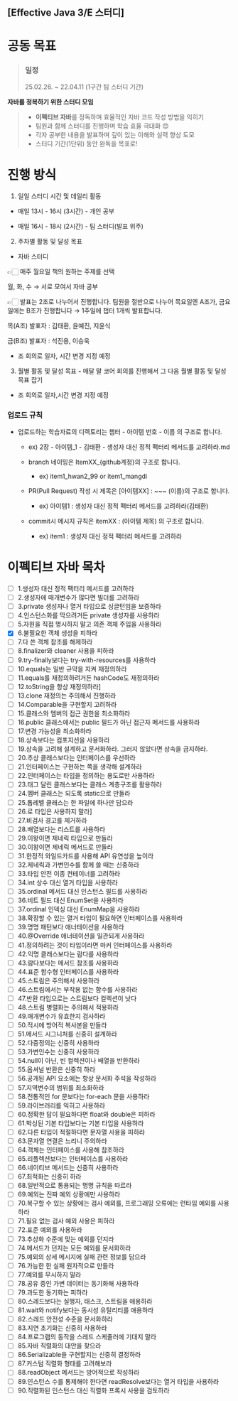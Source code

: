 ## [Effective Java 3/E 스터디]

# 공동 목표

> ### 일정
>
> 25.02.26. ~ 22.04.11 (1구간 팀 스터디 기간)

**자바를 정복하기 위한 스터디 모임**

>- **이펙티브 자바**를 정독하며 효율적인 자바 코드 작성 방법을 익히기
>- 팀원과 함께 스터디를 진행하며 학습 효율 극대화 😊
>- 각자 공부한 내용을 발표하며 깊이 있는 이해와 실력 향상 도모
>- 스터디 기간(1단위) 동안 완독을 목표로!

# 진행 방식

1. 일일 스터디 시간 및 데일리 활동

- 매일 13시 - 16시 (3시간) - 개인 공부

- 매일 16시 - 18시 (2시간) - 팀 스터디(발표 위주)

2. 주차별 활동 및 달성 목표

- 자바 스터디

👉🏻 매주 월요일 책의 원하는 주제를 선택

월, 화, 수 → 서로 모여서 자바 공부

👉🏻 발표는 2조로 나누어서 진행합니다. 팀원을 절반으로 나누어 목요일엔 A조가, 금요일에는 B조가 진행합니다 → 1주일에 챕터 1개씩 발표합니다.

목(A조) 발표자 : 김태환, 윤예진, 지윤식

금(B조) 발표자 : 석진용, 이승욱

- 조 회의로 일자, 시간 변경 지정 예정

3. 월별 활동 및 달성 목표
   **-** 매달 말 코어 회의를 진행해서 그 다음 월별 활동 및 달성 목표 잡기

- 조 회의로 일자,시간 변경 지정 예정

### 업로드 규칙

- 업로드하는 학습자료의 디렉토리는 챕터 - 아이템 번호 - 이름 의 구조로 합니다.
  - ex) 2장 - 아이템_1 - 김태환 - 생성자 대신 정적 팩터리 메서드를 고려하라.md


  - branch 네이밍은 ItemXX_{github계정}의 구조로 합니다.
    - ex) item1_hwan2_99 or item1_mangdi

  - PR(Pull Request) 작성 시 제목은 [아이템XX] : ~~~ (이름)의 구조로 합니다.
    - ex) 아이템1 : 생성자 대신 정적 팩터리 메서드를 고려하라(김태환)

  - commit시 메시지 규칙은 itemXX : (아이템 제목) 의 구조로 합니다.
    - ex) item1 : 생성자 대신 정적 팩터리 메서드를 고려하라



# 이펙티브 자바 목차

- [ ] 1.생성자 대신 정적 팩터리 메서드를 고려하라
- [ ] 2.생성자에 매개변수가 많다면 빌더를 고려하라
- [ ] 3.private 생성자나 열거 타입으로 싱글턴임을 보증하라
- [ ] 4.인스턴스화를 막으려거든 private 생성자를 사용하라
- [ ] 5.자원을 직접 명시하지 말고 의존 객체 주입을 사용하라
- [x] 6.불필요한 객체 생성을 피하라
- [ ] 7.다 쓴 객체 참조를 해제하라
- [ ] 8.finalizer와 cleaner 사용을 피하라
- [ ] 9.try-finally보다는 try-with-resources를 사용하라
- [ ] 10.equals는 일반 규약을 지켜 재정의하라
- [ ] 11.equals를 재정의하려거든 hashCode도 재정의하라
- [ ] 12.toString을 항상 재정의하라]
- [ ] 13.clone 재정의는 주의해서 진행하라
- [ ] 14.Comparable을 구현할지 고려하라
- [ ] 15.클래스와 멤버의 접근 권한을 최소화하라
- [ ] 16.public 클래스에서는 public 필드가 아닌 접근자 메서드를 사용하라
- [ ] 17.변경 가능성을 최소화하라
- [ ] 18.상속보다는 컴포지션을 사용하라
- [ ] 19.상속을 고려해 설계하고 문서화하라. 그러지 않았다면 상속을 금지하라.
- [ ] 20.추상 클래스보다는 인터페이스를 우선하라
- [ ] 21.인터페이스는 구현하는 쪽을 생각해 설계하라
- [ ] 22.인터페이스는 타입을 정의하는 용도로만 사용하라
- [ ] 23.태그 달린 클래스보다는 클래스 계층구조를 활용하라
- [ ] 24.멤버 클래스는 되도록 static으로 만들라
- [ ] 25.톱레벨 클래스는 한 파일에 하나만 담으라
- [ ] 26.로 타입은 사용하지 말라]
- [ ] 27.비검사 경고를 제거하라
- [ ] 28.배열보다는 리스트를 사용하라
- [ ] 29.이왕이면 제네릭 타입으로 만들라
- [ ] 30.이왕이면 제네릭 메서드로 만들라
- [ ] 31.한정적 와일드카드를 사용해 API 유연성을 높이라
- [ ] 32.제네릭과 가변인수를 함께 쓸 때는 신중하라
- [ ] 33.타입 안전 이종 컨테이너를 고려하라
- [ ] 34.int 상수 대신 열거 타입을 사용하라
- [ ] 35.ordinal 메서드 대신 인스턴스 필드를 사용하라
- [ ] 36.비트 필드 대신 EnumSet을 사용하라
- [ ] 37.ordinal 인덱싱 대신 EnumMap을 사용하라
- [ ] 38.확장할 수 있는 열거 타입이 필요하면 인터페이스를 사용하라
- [ ] 39.명명 패턴보다 애너테이션을 사용하라
- [ ] 40.@Override 애너테이션을 일관되게 사용하라
- [ ] 41.정의하려는 것이 타입이라면 마커 인터페이스를 사용하라
- [ ] 42.익명 클래스보다는 람다를 사용하라
- [ ] 43.람다보다는 메서드 참조를 사용하라
- [ ] 44.표준 함수형 인터페이스를 사용하라
- [ ] 45.스트림은 주의해서 사용하라
- [ ] 46.스트림에서는 부작용 없는 함수를 사용하라
- [ ] 47.반환 타입으로는 스트림보다 컬렉션이 낫다
- [ ] 48.스트림 병렬화는 주의해서 적용하라
- [ ] 49.매개변수가 유효한지 검사하라
- [ ] 50.적시에 방어적 복사본을 만들라
- [ ] 51.메서드 시그니처를 신중히 설계하라
- [ ] 52.다중정의는 신중히 사용하라
- [ ] 53.가변인수는 신중히 사용하라
- [ ] 54.null이 아닌, 빈 컬렉션이나 배열을 반환하라
- [ ] 55.옵셔널 반환은 신중히 하라
- [ ] 56.공개된 API 요소에는 항상 문서화 주석을 작성하라
- [ ] 57.지역변수의 범위를 최소화하라
- [ ] 58.전통적인 for 문보다는 for-each 문을 사용하라
- [ ] 59.라이브러리를 익히고 사용하라
- [ ] 60.정확한 답이 필요하다면 float와 double은 피하라
- [ ] 61.박싱된 기본 타입보다는 기본 타입을 사용하라
- [ ] 62.다른 타입이 적절하다면 문자열 사용을 피하라
- [ ] 63.문자열 연결은 느리니 주의하라
- [ ] 64.객체는 인터페이스를 사용해 참조하라
- [ ] 65.리플렉션보다는 인터페이스를 사용하라
- [ ] 66.네이티브 메서드는 신중히 사용하라
- [ ] 67.최적화는 신중히 하라
- [ ] 68.일반적으로 통용되는 명명 규칙을 따르라
- [ ] 69.예외는 진짜 예외 상황에만 사용하라
- [ ] 70.복구할 수 있는 상황에는 검사 예외를, 프로그래밍 오류에는 런타임 예외를 사용하라
- [ ] 71.필요 없는 검사 예외 사용은 피하라
- [ ] 72.표준 예외를 사용하라
- [ ] 73.추상화 수준에 맞는 예외를 던지라
- [ ] 74.메서드가 던지는 모든 예외를 문서화하라
- [ ] 75.예외의 상세 메시지에 실패 관련 정보를 담으라
- [ ] 76.가능한 한 실패 원자적으로 만들라
- [ ] 77.예외를 무시하지 말라
- [ ] 78.공유 중인 가변 데이터는 동기화해 사용하라
- [ ] 79.과도한 동기화는 피하라
- [ ] 80.스레드보다는 실행자, 태스크, 스트림을 애용하라
- [ ] 81.wait와 notify보다는 동시성 유틸리티를 애용하라
- [ ] 82.스레드 안전성 수준을 문서화하라
- [ ] 83.지연 초기화는 신중히 사용하라
- [ ] 84.프로그램의 동작을 스레드 스케줄러에 기대지 말라
- [ ] 85.자바 직렬화의 대안을 찾으라
- [ ] 86.Serializable을 구현할지는 신중히 결정하라
- [ ] 87.커스텀 직렬화 형태를 고려해보라
- [ ] 88.readObject 메서드는 방어적으로 작성하라
- [ ] 89.인스턴스 수를 통제해야 한다면 readResolve보다는 열거 타입을 사용하라
- [ ] 90.직렬화된 인스턴스 대신 직렬화 프록시 사용을 검토하라
